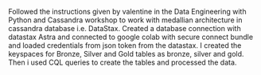 Followed the instructions given by valentine in the Data Engineering with Python and Cassandra workshop to work with medallian architecture in cassandra database i.e. DataStax.
Created a database connection with datastax Astra and connected to google colab with secure connect bundle and loaded credentials from json token from the datastax.
I created the keyspaces for Bronze, Silver and Gold tables as bronze, silver and gold.
Then i used CQL queries to create the tables and processed the data.

